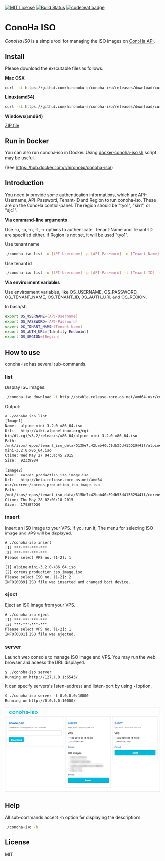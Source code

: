 [![MIT License](http://img.shields.io/badge/license-MIT-blue.svg?style=flat)](LICENSE)  [![Build Status](https://travis-ci.org/hironobu-s/conoha-iso.svg?branch=master)](https://travis-ci.org/hironobu-s/conoha-iso) [![codebeat badge](https://codebeat.co/badges/792c6579-ec06-4841-a6e2-d49df29c0640)](https://codebeat.co/projects/github-com-hironobu-s-conoha-iso)

# ConoHa ISO

*ConoHa ISO* is a simple tool for managing the ISO images on [ConoHa API](https://www.conoha.jp/).

## Install

Please download the executable files as follows.

**Mac OSX**

```bash
curl -sL https://github.com/hironobu-s/conoha-iso/releases/download/current/conoha-iso-osx.amd64.gz | zcat > conoha-iso && chmod +x ./conoha-iso
```

**Linux(amd64)**

```bash
curl -sL https://github.com/hironobu-s/conoha-iso/releases/download/current/conoha-iso-linux.amd64.gz | zcat > conoha-iso && chmod +x ./conoha-iso
```

**Windows(amd64)**

[ZIP file](https://github.com/hironobu-s/conoha-iso/releases/download/current/conoha-iso.amd64.zip)


## Run in Docker

You can also run conoha-iso in Docker. Using [docker-conoha-iso.sh](https://github.com/hironobu-s/conoha-iso/blob/master/docker-conoha-iso.sh) script may be useful.

(See https://hub.docker.com/r/hironobu/conoha-iso/)

## Introduction

You need to provide some authentication informations, which are API-Username, API-Password, Tenant-ID and Region to run conoha-iso. These are on the ConoHa control-panel. The region should be "tyo1", "sin1", or "sjc1".

**Via command-line arguments**

Use -u, -p, -n, -t, -r options to authenticate. Tenant-Name and Tenant-ID are specified either. if Region is not set, it will be used "tyo1".

Use tenant name
```bash
./conoha-iso list -u [API-Username] -p [API-Password] -n [Tenant-Name] -r [Region]
```

Use tenant id
```bash
./conoha-iso list -u [API-Username] -p [API-Password] -t [Tenant-ID] -r [Region]
```

**Via environment variables**

Use environment variables, like OS_USERNAME, OS_PASSWORD, OS_TENANT_NAME, OS_TENANT_ID, OS_AUTH_URL and OS_REGION.

In bash/sh

```bash
export OS_USERNAME=[API-Username]
export OS_PASSWORD=[API-Password]
export OS_TENANT_NAME=[Tenant-Name]
export OS_AUTH_URL=[Identity Endpoint]
export OS_REGION=[Region]
```

## How to use

conoha-iso has several sub-commands.

### list

Display ISO images. 

```bash
./conoha-iso download -i http://stable.release.core-os.net/amd64-usr/current/coreos_production_iso_image.iso
```

Output:

```
# ./conoha-iso list
[Image1]
Name:  alpine-mini-3.2.0-x86_64.iso
Url:   http://wiki.alpinelinux.org/cgi-bin/dl.cgi/v3.2/releases/x86_64/alpine-mini-3.2.0-x86_64.iso
Path:  /mnt/isos/repos/tenant_iso_data/6150e7c42bab40c59db53d415629841f/alpine-mini-3.2.0-x86_64.iso
Ctime: Wed May 27 04:30:45 2015
Size:  92329984

[Image2]
Name:  coreos_production_iso_image.iso
Url:   http://beta.release.core-os.net/amd64-usr/current/coreos_production_iso_image.iso
Path:  /mnt/isos/repos/tenant_iso_data/6150e7c42bab40c59db53d415629841f/coreos_production_iso_image.iso
Ctime: Thu May 28 02:03:18 2015
Size:  178257920
```

### insert

Insert an ISO image to your VPS. If you run it, The menu for selecting ISO image and VPS will be displayed.

```
# ./conoha-iso insert
[1] ***-***-***-***
[2] ***-***-***-***
Please select VPS no. [1-2]: 1

[1] alpine-mini-3.2.0-x86_64.iso
[2] coreos_production_iso_image.iso
Please select ISO no. [1-2]: 2
INFO[0039] ISO file was inserted and changed boot device.
```

### eject

Eject an ISO image from your VPS.


```
# ./conoha-iso eject
[1] ***-***-***-***
[2] ***-***-***-***
Please select VPS no. [1-2]: 1
INFO[0001] ISO file was ejected.
```

### server

Launch web console to manage ISO image and VPS. You may run the web browser and aceess the URL displayed.

```
$ ./conoha-iso server
Running on http://127.0.0.1:6543/
```

It can specify servers's listen-address and listen-port by using **-l** option, 

```
$ ./conoha-iso server -l 0.0.0.0:10000
Running on http://0.0.0.0:10000/
```

![conoha-iso-webui.png](conoha-iso-webui.png)

## Help

All sub-commands accept -h option for displaying the descriptions.

```bash
./conoha-iso -h
```

## License

MIT
